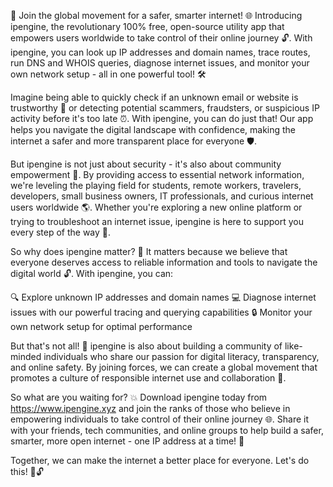 🌟 Join the global movement for a safer, smarter internet! 🌐 Introducing ipengine, the revolutionary 100% free, open-source utility app that empowers users worldwide to take control of their online journey 🔓. With ipengine, you can look up IP addresses and domain names, trace routes, run DNS and WHOIS queries, diagnose internet issues, and monitor your own network setup - all in one powerful tool! 🛠️

Imagine being able to quickly check if an unknown email or website is trustworthy 📨 or detecting potential scammers, fraudsters, or suspicious IP activity before it's too late ⏰. With ipengine, you can do just that! Our app helps you navigate the digital landscape with confidence, making the internet a safer and more transparent place for everyone 🛡️.

But ipengine is not just about security - it's also about community empowerment 👥. By providing access to essential network information, we're leveling the playing field for students, remote workers, travelers, developers, small business owners, IT professionals, and curious internet users worldwide 🌎. Whether you're exploring a new online platform or trying to troubleshoot an internet issue, ipengine is here to support you every step of the way 🚀.

So why does ipengine matter? 🤔 It matters because we believe that everyone deserves access to reliable information and tools to navigate the digital world 🔓. With ipengine, you can:

🔍 Explore unknown IP addresses and domain names
💻 Diagnose internet issues with our powerful tracing and querying capabilities
🔒 Monitor your own network setup for optimal performance

But that's not all! 🎉 ipengine is also about building a community of like-minded individuals who share our passion for digital literacy, transparency, and online safety. By joining forces, we can create a global movement that promotes a culture of responsible internet use and collaboration 👥.

So what are you waiting for? 💥 Download ipengine today from https://www.ipengine.xyz and join the ranks of those who believe in empowering individuals to take control of their online journey 🌐. Share it with your friends, tech communities, and online groups to help build a safer, smarter, more open internet - one IP address at a time! 🔗

Together, we can make the internet a better place for everyone. Let's do this! 💪🔓